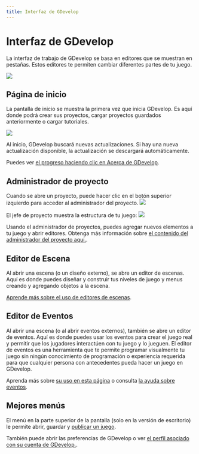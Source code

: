 ```yaml
---
title: Interfaz de GDevelop
---
```

# Interfaz de GDevelop

La interfaz de trabajo de GDevelop se basa en editores que se muestran en pestañas. Estos editores te permiten cambiar diferentes partes de tu juego.

![](/gdevelop5/screen_shot_2017-09-18_at_01.30.20.png)

## Página de inicio

La pantalla de inicio se muestra la primera vez que inicia GDevelop. Es aquí donde podrá crear sus proyectos, cargar proyectos guardados anteriormente o cargar tutoriales.

![](/gdevelop5/gdevelop5startpage.png)

Al inicio, GDevelop buscará nuevas actualizaciones. Si hay una nueva actualización disponible, la actualización se descargará automáticamente.

Puedes ver [el progreso haciendo clic en Acerca de GDevelop](/gdevelop5/interface/updates).

## Administrador de proyecto

Cuando se abre un proyecto, puede hacer clic en el botón superior izquierdo para acceder al administrador del proyecto. ![](/gdevelop5/project-manager-button.png)

El jefe de proyecto muestra la estructura de tu juego: ![](/gdevelop5/project-manager-tab.png)

Usando el administrador de proyectos, puedes agregar nuevos elementos a tu juego y abrir editores. Obtenga más información sobre [el contenido del administrador del proyecto aquí.](/gdevelop5/interface/project-manager).

## Editor de Escena

Al abrir una escena (o un diseño externo), se abre un editor de escenas. Aquí es donde puedes diseñar y construir tus niveles de juego y menus creando y agregando objetos a la escena.

[Aprende más sobre el uso de editores de escenas](/gdevelop5/interface/scene-editor).

## Editor de Eventos

Al abrir una escena (o al abrir eventos externos), también se abre un editor de eventos. Aquí es donde puedes usar los eventos para crear el juego real y permitir que los jugadores interactúen con tu juego y lo jueguen. El editor de eventos es una herramienta que te permite programar visualmente tu juego sin ningún conocimiento de programación o experiencia requerida para que cualquier persona con antecedentes pueda hacer un juego en GDevelop.

Aprenda más sobre [su uso en esta página](/gdevelop5/interface/events-editor) o consulta [la ayuda sobre eventos](/gdevelop5/events).

## Mejores menús

El menú en la parte superior de la pantalla (solo en la versión de escritorio) le permite abrir, guardar y [publicar un juego](/gdevelop5/publishing).

También puede abrir las preferencias de GDevelop o ver [el perfil asociado con su cuenta de GDevelop.](/gdevelop5/interface/profile).
